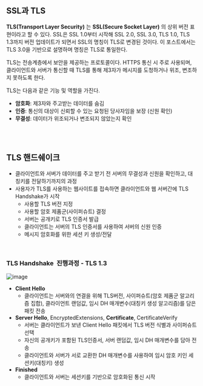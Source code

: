 ## **SSL과 TLS**

**TLS(Transport Layer Security)** 는 **SSL(Secure Socket Layer)** 의 상위 버전 표현이라고 할 수 있다. SSL은 SSL 1.0부터 시작해 SSL 2.0, SSL 3.0, TLS 1.0, TLS 1.3까지 버전 업데이트가 되면서 SSL의 명칭이 TLS로 변경된 것이다. 이 포스트에서는 TLS 3.0을 기반으로 설명하며 명칭은 TLS로 통일한다.

TLS는 전송계층에서 보안을 제공하는 프로토콜이다. HTTPS 통신 시 주로 사용되며, 클라이언트와 서버가 통신할 때 TLS를 통해 제3자가 메시지를 도청하거나 위조, 변조하지 못하도록 한다.

TLS는 다음과 같은 기능 및 역할을 가진다.

-   **암호화**: 제3자와 주고받는 데이터를 숨김
-   **인증**: 통신의 대상이 신뢰할 수 있는 요청된 당사자임을 보장 (신원 확인)
-   **무결성**: 데이터가 위조되거나 변조되지 않았는지 확인

</br></br>

## **TLS 핸드쉐이크**

-   클라이언트와 서버가 데이터를 주고 받기 전 서버의 무결성과 신원을 확인하고, 대칭키를 전달하기까지의 과정
-   사용자가 TLS를 사용하는 웹사이트를 접속하면 클라이언트와 웹 서버간에 TLS Handshake가 시작  
    -   사용할 TLS 버전 지정
    -   사용할 암호 제품군(사이퍼슈트) 결정
    -   서버는 공개키로 TLS 인증서 발급 
    -   클라이언트는 서버의 TLS 인증서를 사용하여 서버의 신원 인증
    -   메시지 암호화를 위한 세션 키 생성/전달

</br>

### **TLS Handshake  진행과정 - TLS 1.3**

![image](https://user-images.githubusercontent.com/64777557/217748950-d243212a-fa02-4844-a337-8dd22abb4543.png)

-   **Client Hello**
    -   클라이언트는 서버와의 연결을 위해 TLS버전, 사이퍼슈트(암호 제품군 알고리즘 집합), 클라이언트 랜덤값, 임시 DH 매개변수(대칭키 생성 알고리즘)를 담은 패킷 전송
-   **Server Hello**, EncryptedExtensions, **Certificate**, CertificateVerify 
    -   서버는 클라이언트가 보낸 Client Hello 패킷에서 TLS 버전 식별과 사이퍼슈트 선택
    -   자신의 공개키가 포함된 TLS인증서, 서버 랜덤값, 임시 DH 매개변수를 담아 전송
    -   클라이언트와 서버가 서로 교환한 DH 매개변수를 사용하여 임시 암호 키인 세션키(대칭키) 생성
-   **Finished**
    -   클라이언트와 서버는 세션키를 기반으로 암호화된 통신 시작
    
